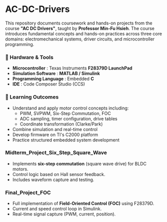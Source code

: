 # AC-DC-Drivers
This repository documents coursework and hands-on projects from the course **"AC DC Drivers"**, taught by **Professor Min-Fu Hsieh**. The course introduces fundamental concepts and hands-on practices across three core domains: electromechanical systems, driver circuits, and microcontroller programming.

### 🧰 Hardware & Tools
- **Microcontroller** : Texas Instruments **F28379D LaunchPad**
- **Simulation Software** : **MATLAB / Simulink**
- **Programming Language** : Embedded **C**
- **IDE** : Code Composer Studio (CCS)

### 🎯 Learning Outcomes
- Understand and apply motor control concepts including:
  - PWM, SVPWM, Six-Step Commutation, FOC
  - ADC sampling, timer configuration, drive tables
  - Coordinate transformation (Clarke/Park)
- Combine simulation and real-time control
- Develop firmware on TI's C2000 platform
- Practice structured embedded system development

### Midterm_Project_Six_Step_Square_Wave

- Implements **six-step commutation** (square wave drive) for BLDC motors.
- Control logic based on Hall sensor feedback.
- Includes waveform capture and testing.

### Final_Project_FOC

- Full implementation of **Field-Oriented Control (FOC)** using F28379D.
- Current and speed control loop in Simulink.
- Real-time signal capture (PWM, current, position).

